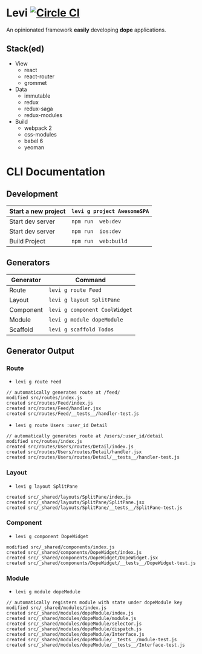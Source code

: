 # Levi [![Circle CI](https://circleci.com/gh/mboperator/redux-modules/tree/master.svg?style=svg)](https://circleci.com/gh/mboperator/levi/tree/master)

An opinionated framework **easily** developing **dope** applications.

## Stack(ed)
- View
  - react
  - react-router
  - grommet
- Data
  - immutable
  - redux
  - redux-saga
  - redux-modules
- Build
  - webpack 2
  - css-modules
  - babel 6
  - yeoman

# CLI Documentation

## Development

| Start a new project |`levi g project AwesomeSPA` |
|---------------------|----------------------------|
| Start dev server    |`npm run  web:dev`          |
| Start dev server    |`npm run  ios:dev`          |
| Build Project       |`npm run  web:build`        |

## Generators

| Generator  | Command                      |
|------------|------------------------------|
| Route      |`levi g route Feed`           |
| Layout     |`levi g layout SplitPane`     |
| Component  |`levi g component CoolWidget` |
| Module     |`levi g module dopeModule`    |
| Scaffold   |`levi g scaffold Todos`       |

## Generator Output

### Route
- `levi g route Feed`
```
// automatically generates route at /feed/
modified src/routes/index.js
created src/routes/Feed/index.js
created src/routes/Feed/handler.jsx
created src/routes/Feed/__tests__/handler-test.js
```
- `levi g route Users :user_id Detail`
```
// automatically generates route at /users/:user_id/detail
modified src/routes/index.js
created src/routes/Users/routes/Detail/index.js
created src/routes/Users/routes/Detail/handler.jsx
created src/routes/Users/routes/Detail/__tests__/handler-test.js
```

### Layout
- `levi g layout SplitPane`
```
created src/_shared/layouts/SplitPane/index.js
created src/_shared/layouts/SplitPane/SplitPane.jsx
created src/_shared/layouts/SplitPane/__tests__/SplitPane-test.js
```

### Component
- `levi g component DopeWidget`
```
modified src/_shared/components/index.js
created src/_shared/components/DopeWidget/index.js
created src/_shared/components/DopeWidget/DopeWidget.jsx
created src/_shared/components/DopeWidget/__tests__/DopeWidget-test.js
```

### Module
- `levi g module dopeModule`
```
// automatically registers module with state under dopeModule key
modified src/_shared/modules/index.js
created src/_shared/modules/dopeModule/index.js
created src/_shared/modules/dopeModule/module.js
created src/_shared/modules/dopeModule/selector.js
created src/_shared/modules/dopeModule/dispatch.js
created src/_shared/modules/dopeModule/Interface.js
created src/_shared/modules/dopeModule/__tests__/module-test.js
created src/_shared/modules/dopeModule/__tests__/Interface-test.js
```
